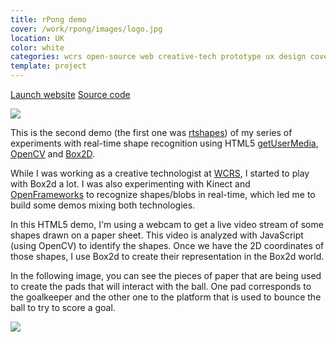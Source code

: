 ```yaml
---
title: rPong demo
cover: /work/rpong/images/logo.jpg
location: UK
color: white
categories: wcrs open-source web creative-tech prototype ux design cover webcam
template: project
---
```


<p class="align-center">
<a class="btn external" role="button" href="http://open.joanmira.com/rpong" target="_blank">Launch website</a>
<a class="btn github" role="button" href="https://github.com/gazpachu/rpong" target="_blank">Source code</a>
</p>

![](/work/rpong/images/1.png)

This is the second demo (the first one was [rtshapes](http://joanmira.com/rtshapes)) of my series of experiments with real-time shape recognition using HTML5 [getUserMedia](https://developer.mozilla.org/en-US/docs/Web/API/MediaDevices/getUserMedia), [OpenCV](http://docs.opencv.org/3.1.0/d9/d6d/tutorial_table_of_content_aruco.html#gsc.tab=0) and [Box2D](https://github.com/hecht-software/box2dweb).

While I was working as a creative technologist at [WCRS](http://www.wcrs.com/), I started to play with Box2d a lot. I was also experimenting with Kinect and [OpenFrameworks](http://openframeworks.cc/) to recognize shapes/blobs in real-time, which led me to build some demos mixing both technologies.

In this HTML5 demo, I'm using a webcam to get a live video stream of some shapes drawn on a paper sheet. This video is analyzed with JavaScript (using OpenCV) to identify the shapes. Once we have the 2D coordinates of those shapes, I use Box2d to create their representation in the Box2d world.

In the following image, you can see the pieces of paper that are being used to create the pads that will interact with the ball. One pad corresponds to the goalkeeper and the other one to the platform that is used to bounce the ball to try to score a goal.

![](/work/rpong/images/2.jpg)
